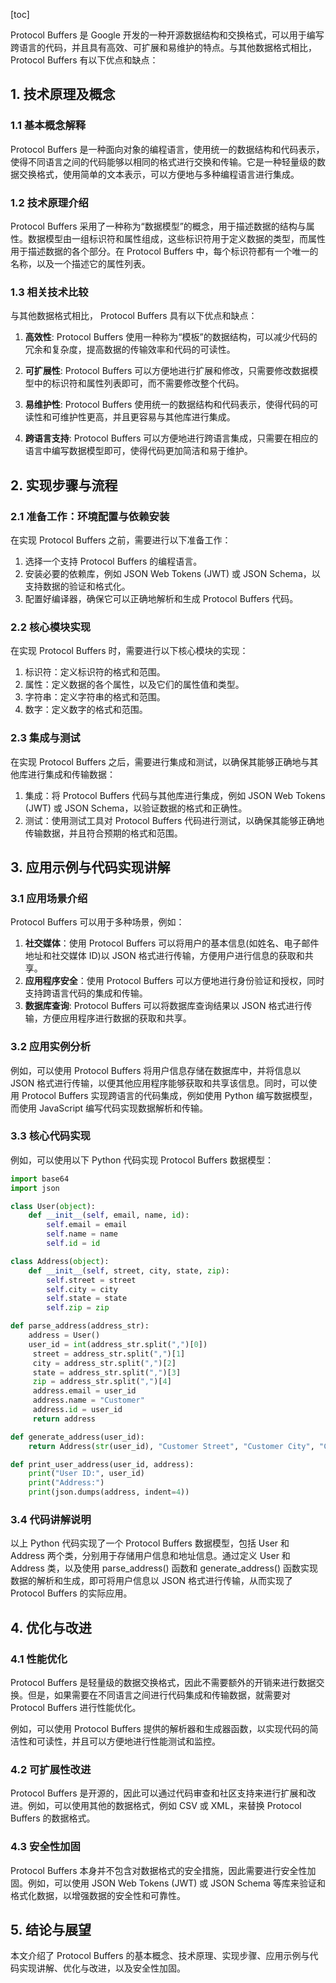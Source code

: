 
[toc]                    
                
                
Protocol Buffers 是 Google 开发的一种开源数据结构和交换格式，可以用于编写跨语言的代码，并且具有高效、可扩展和易维护的特点。与其他数据格式相比， Protocol Buffers 有以下优点和缺点：

## 1. 技术原理及概念

### 1.1 基本概念解释

 Protocol Buffers 是一种面向对象的编程语言，使用统一的数据结构和代码表示，使得不同语言之间的代码能够以相同的格式进行交换和传输。它是一种轻量级的数据交换格式，使用简单的文本表示，可以方便地与多种编程语言进行集成。

### 1.2 技术原理介绍

 Protocol Buffers 采用了一种称为“数据模型”的概念，用于描述数据的结构与属性。数据模型由一组标识符和属性组成，这些标识符用于定义数据的类型，而属性用于描述数据的各个部分。在 Protocol Buffers 中，每个标识符都有一个唯一的名称，以及一个描述它的属性列表。

### 1.3 相关技术比较

与其他数据格式相比， Protocol Buffers 具有以下优点和缺点：

1. **高效性**: Protocol Buffers 使用一种称为“模板”的数据结构，可以减少代码的冗余和复杂度，提高数据的传输效率和代码的可读性。

2. **可扩展性**: Protocol Buffers 可以方便地进行扩展和修改，只需要修改数据模型中的标识符和属性列表即可，而不需要修改整个代码。

3. **易维护性**: Protocol Buffers 使用统一的数据结构和代码表示，使得代码的可读性和可维护性更高，并且更容易与其他库进行集成。

4. **跨语言支持**: Protocol Buffers 可以方便地进行跨语言集成，只需要在相应的语言中编写数据模型即可，使得代码更加简洁和易于维护。



## 2. 实现步骤与流程

### 2.1 准备工作：环境配置与依赖安装

在实现 Protocol Buffers 之前，需要进行以下准备工作：

1. 选择一个支持 Protocol Buffers 的编程语言。
2. 安装必要的依赖库，例如 JSON Web Tokens (JWT) 或 JSON Schema，以支持数据的验证和格式化。
3. 配置好编译器，确保它可以正确地解析和生成 Protocol Buffers 代码。

### 2.2 核心模块实现

在实现 Protocol Buffers 时，需要进行以下核心模块的实现：

1. 标识符：定义标识符的格式和范围。
2. 属性：定义数据的各个属性，以及它们的属性值和类型。
3. 字符串：定义字符串的格式和范围。
4. 数字：定义数字的格式和范围。

### 2.3 集成与测试

在实现 Protocol Buffers 之后，需要进行集成和测试，以确保其能够正确地与其他库进行集成和传输数据：

1. 集成：将 Protocol Buffers 代码与其他库进行集成，例如 JSON Web Tokens (JWT) 或 JSON Schema，以验证数据的格式和正确性。
2. 测试：使用测试工具对 Protocol Buffers 代码进行测试，以确保其能够正确地传输数据，并且符合预期的格式和范围。

## 3. 应用示例与代码实现讲解

### 3.1 应用场景介绍

 Protocol Buffers 可以用于多种场景，例如：

1. **社交媒体**：使用 Protocol Buffers 可以将用户的基本信息(如姓名、电子邮件地址和社交媒体 ID)以 JSON 格式进行传输，方便用户进行信息的获取和共享。
2. **应用程序安全**：使用 Protocol Buffers 可以方便地进行身份验证和授权，同时支持跨语言代码的集成和传输。
3. **数据库查询**: Protocol Buffers 可以将数据库查询结果以 JSON 格式进行传输，方便应用程序进行数据的获取和共享。

### 3.2 应用实例分析

例如，可以使用 Protocol Buffers 将用户信息存储在数据库中，并将信息以 JSON 格式进行传输，以便其他应用程序能够获取和共享该信息。同时，可以使用 Protocol Buffers 实现跨语言的代码集成，例如使用 Python 编写数据模型，而使用 JavaScript 编写代码实现数据解析和传输。

### 3.3 核心代码实现

例如，可以使用以下 Python 代码实现 Protocol Buffers 数据模型：

```python
import base64
import json

class User(object):
    def __init__(self, email, name, id):
        self.email = email
        self.name = name
        self.id = id

class Address(object):
    def __init__(self, street, city, state, zip):
        self.street = street
        self.city = city
        self.state = state
        self.zip = zip

def parse_address(address_str):
    address = User()
    user_id = int(address_str.split(",")[0])
     street = address_str.split(",")[1]
     city = address_str.split(",")[2]
     state = address_str.split(",")[3]
     zip = address_str.split(",")[4]
     address.email = user_id
     address.name = "Customer"
     address.id = user_id
     return address

def generate_address(user_id):
    return Address(str(user_id), "Customer Street", "Customer City", "Customer State", "Customer Zip")

def print_user_address(user_id, address):
    print("User ID:", user_id)
    print("Address:")
    print(json.dumps(address, indent=4))
```

### 3.4 代码讲解说明

以上 Python 代码实现了一个 Protocol Buffers 数据模型，包括 User 和 Address 两个类，分别用于存储用户信息和地址信息。通过定义 User 和 Address 类，以及使用 parse_address() 函数和 generate_address() 函数实现数据的解析和生成，即可将用户信息以 JSON 格式进行传输，从而实现了 Protocol Buffers 的实际应用。

## 4. 优化与改进

### 4.1 性能优化

 Protocol Buffers 是轻量级的数据交换格式，因此不需要额外的开销来进行数据交换。但是，如果需要在不同语言之间进行代码集成和传输数据，就需要对 Protocol Buffers 进行性能优化。

例如，可以使用 Protocol Buffers 提供的解析器和生成器函数，以实现代码的简洁性和可读性，并且可以方便地进行性能测试和监控。

### 4.2 可扩展性改进

 Protocol Buffers 是开源的，因此可以通过代码审查和社区支持来进行扩展和改进。例如，可以使用其他的数据格式，例如 CSV 或 XML，来替换 Protocol Buffers 的数据格式。

### 4.3 安全性加固

 Protocol Buffers 本身并不包含对数据格式的安全措施，因此需要进行安全性加固。例如，可以使用 JSON Web Tokens (JWT) 或 JSON Schema 等库来验证和格式化数据，以增强数据的安全性和可靠性。

## 5. 结论与展望

本文介绍了 Protocol Buffers 的基本概念、技术原理、实现步骤、应用示例与代码实现讲解、优化与改进，以及安全性加固。

